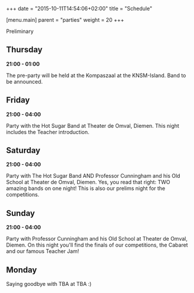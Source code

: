 +++
date = "2015-10-11T14:54:06+02:00"
title = "Schedule"

[menu.main]
parent = "parties"
weight = 20
+++

Preliminary

## Thursday

**21:00 - 01:00**

The pre-party will be held at the Kompaszaal at the KNSM-Island.
Band to be announced.

## Friday

**21:00 - 04:00**

Party with the Hot Sugar Band at Theater de Omval, Diemen.
This night includes the Teacher introduction.

## Saturday

**21:00 - 04:00**

Party with The Hot Sugar Band AND Professor Cunningham and his Old School
at Theater de Omval, Diemen. Yes, you read that right: TWO amazing bands
on one night! This is also our prelims night for the competitions.

## Sunday

**21:00 - 04:00**

Party with Professor Cunningham and his Old School at Theater de Omval,
Diemen. On this night you'll find the finals of our competitions, the
Cabaret and our famous Teacher Jam!

## Monday

Saying goodbye with TBA at TBA :)
